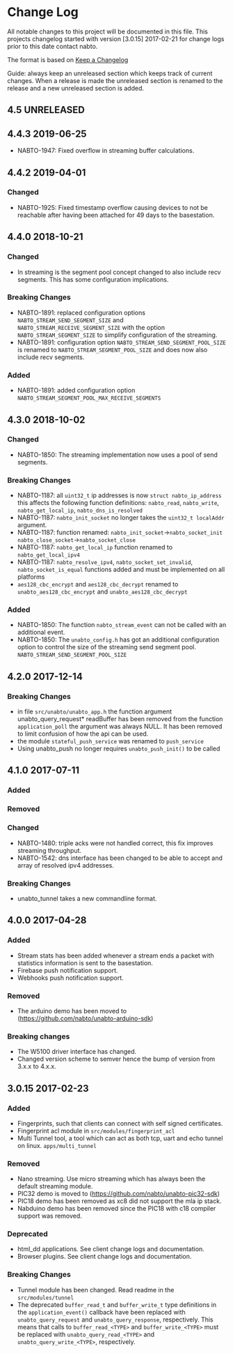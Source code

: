 # Change Log

All notable changes to this project will be documented in this
file. This projects changelog started with version [3.0.15] 2017-02-21
for change logs prior to this date contact nabto.

The format is based on [Keep a Changelog](http://keepachangelog.com/)

Guide: always keep an unreleased section which keeps track of current
changes. When a release is made the unreleased section is renamed to
the release and a new unreleased section is added.

## 4.5 UNRELEASED

## 4.4.3 2019-06-25

- NABTO-1947: Fixed overflow in streaming buffer calculations.

## 4.4.2 2019-04-01

### Changed
- NABTO-1925: Fixed timestamp overflow causing devices to not be reachable after having been attached for 49 days to the basestation.


## 4.4.0 2018-10-21

### Changed
- In streaming is the segment pool concept changed to also include
  recv segments. This has some configuration implications.

### Breaking Changes
- NABTO-1891: replaced configuration options
  `NABTO_STREAM_SEND_SEGMENT_SIZE` and
  `NABTO_STREAM_RECEIVE_SEGMENT_SIZE` with the option
  `NABTO_STREAM_SEGMENT_SIZE` to simplify configuration of the
  streaming.
- NABTO-1891: configuration option
  `NABTO_STREAM_SEND_SEGMENT_POOL_SIZE` is renamed to
  `NABTO_STREAM_SEGMENT_POOL_SIZE` and does now also include recv
  segments.

### Added
- NABTO-1891: added configuration option
  `NABTO_STREAM_SEGMENT_POOL_MAX_RECEIVE_SEGMENTS`

## 4.3.0 2018-10-02

### Changed
- NABTO-1850: The streaming implementation now uses a pool of send
  segments.

### Breaking Changes
- NABTO-1187: all `uint32_t` ip addresses is now `struct
  nabto_ip_address` this affects the following function definitions:
  `nabto_read`, `nabto_write`, `nabto_get_local_ip`,
  `nabto_dns_is_resolved`
- NABTO-1187: `nabto_init_socket` no longer takes the `uint32_t
  localAddr` argument.
- NABTO-1187: function renamed:
  `nabto_init_socket`->`nabto_socket_init`
  `nabto_close_socket`->`nabto_socket_close`
- NABTO-1187: `nabto_get_local_ip` function renamed to
  `nabto_get_local_ipv4`
- NABTO-1187: `nabto_resolve_ipv4`, `nabto_socket_set_invalid`,
  `nabto_socket_is_equal` functions added and must be implemented on
  all platforms
- `aes128_cbc_encrypt` and `aes128_cbc_decrypt` renamed to
  `unabto_aes128_cbc_encrypt` and `unabto_aes128_cbc_decrypt`

### Added
- NABTO-1850: The function `nabto_stream_event` can not be called with
  an additional event.
- NABTO-1850: The `unabto_config.h` has got an additional configuration
  option to control the size of the streaming send segment
  pool. `NABTO_STREAM_SEND_SEGMENT_POOL_SIZE`

## 4.2.0 2017-12-14

### Breaking Changes
- in file `src/unabto/unabto_app.h` the function argument
  unabto_query_request* readBuffer has been removed from the function
  `application_poll` the argument was always NULL. It has been removed
  to limit confusion of how the api can be used.
- the module `stateful_push_service` was renamed to `push_service`
- Using unabto_push no longer requires `unabto_push_init()` to be called

## 4.1.0 2017-07-11

### Added
### Removed

### Changed
- NABTO-1480: triple acks were not handled correct, this fix improves streaming throughput.
- NABTO-1542: dns interface has been changed to be able to accept and array of resolved ipv4 addresses.

### Breaking Changes
- unabto_tunnel takes a new commandline format.


## 4.0.0 2017-04-28

### Added
- Stream stats has been added whenever a stream ends a packet with
  statistics information is sent to the basestation.
- Firebase push notification support.
- Webhooks push notification support.

### Removed
- The arduino demo has been moved to (https://github.com/nabto/unabto-arduino-sdk)

### Breaking changes
- The W5100 driver interface has changed.
- Changed version scheme to semver hence the bump of version from 3.x.x to 4.x.x.

## 3.0.15 2017-02-23

### Added
- Fingerprints, such that clients can connect with self signed certificates.
- Fingerprint acl module in `src/modules/fingerprint_acl`
- Multi Tunnel tool, a tool which can act as both tcp, uart and echo tunnel on linux. `apps/multi_tunnel`

### Removed
- Nano streaming. Use micro streaming which has always been the default streaming module.
- PIC32 demo is moved to (https://github.com/nabto/unabto-pic32-sdk)
- PIC18 demo has been removed as xc8 did not support the mla ip stack.
- Nabduino demo has been removed since the PIC18 with c18 compiler support was removed.

### Deprecated
- html_dd applications. See client change logs and documentation.
- Browser plugins. See client change logs and documentation.

### Breaking Changes
- Tunnel module has been changed. Read readme in the `src/modules/tunnel`
- The deprecated `buffer_read_t` and `buffer_write_t` type definitions in the `application_event()` callback have been replaced with `unabto_query_request` and `unabto_query_response`, respectively. This means that calls to `buffer_read_<TYPE>` and `buffer_write_<TYPE>` must be replaced with `unabto_query_read_<TYPE>` and `unabto_query_write_<TYPE>`, respectively.
